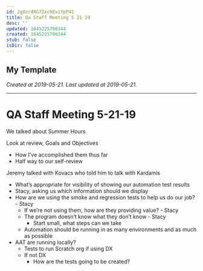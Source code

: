 ```yaml
---
id: 2gOzr4RG7ZxcOExiYpP4S
title: Qa Staff Meeting 5 21 19
desc: ''
updated: 1645225706344
created: 1645225706344
stub: false
isDir: false
---
```

My Template
---

_Created at 2019-05-21._
_Last updated at 2019-05-21._




---

# QA Staff Meeting 5-21-19


We talked about Summer Hours

Look at review, Goals and Objectives

*   How I’ve accomplished them thus far
*   Half way to our self-review

Jeremy talked with Kovacs who told him to talk with Kardamis

*   What’s appropriate for visibility of showing our automation test results
*   Stacy, asking us which information should we display
*   How are we using the smoke and regression tests to help us do our job? - Stacy
    *   If we’re not using them, how are they providing value? - Stacy
    *   The program doesn’t know what they don’t know - Stacy
        *   Start small, what steps can we take
    *   Automation should be running in as many environments and as much as possible
*   AAT are running locally?
    *   Tests to run Scratch org if using DX
    *   If not DX
        *   How are the tests going to be created?

